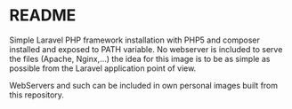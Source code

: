 # README

Simple Laravel PHP framework installation with PHP5 and composer installed and exposed to PATH variable. No webserver is included to serve the files (Apache, Nginx,...) the idea for this image is to be as simple as possible from the Laravel application point of view.

WebServers and such can be included in own personal images built from this repository.
